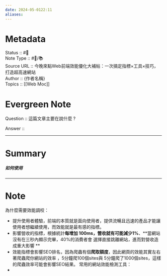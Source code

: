 ```yaml
---
date: 2024-05-0122:11
aliases:
---
```

# Metadata
Status :: #🌱 <br>
Note Type :: #📨/📚️ <br>
Source URL :: 今晚來點Web前端效能優化大補帖：一次搞定指標×工具×技巧，打造超高速網站<br>
Author :: {作者名稱} <br>
Topics :: [[Web Moc]] <br>
# Evergreen Note

Question :: 這篇文章主要在說什麼 ?

Answer ::

---

# Summary 
##### 如何使用
---

# Note
為什麼需要效能調校：
- 提升使用者體驗，前端的本質就是面向使用者，提供流暢且迅速的產品才能讓使用者想繼續使用，而效能就是最有感的指標。
- 影響營收的指標，根據統計**每增加 100ms，營收就有可能減少1%**、**當網站沒有在三秒內顯示完畢，40%的消費者會 選擇直接跳離網站，進而對營收造成重大影響 **
- 效能指標會影響SEO排名，因為爬蟲有個**爬取額度**，因此網頁的效能其實左右著爬蟲爬你網站的效率 ，5分鐘爬100個sites與 5分鐘爬了1000個sites，這樣的爬蟲效率可能會影響SEO結果。
常用的網站效能檢測工具：
- 